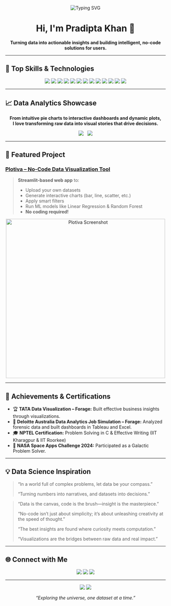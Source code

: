 <!-- Profile Header -->
<p align="center">
  <img src="https://readme-typing-svg.herokuapp.com?font=Fira+Code&duration=2200&pause=500&color=09B4F8&width=435&lines=Aspiring+Data+Scientist;No-Code+Solutions+Builder;Machine+Learning+Fan" alt="Typing SVG">
</p>

<h1 align="center">Hi, I'm Pradipta Khan 👋</h1>
<p align="center"><b>Turning data into actionable insights and building intelligent, no-code solutions for users.</b></p>

---

## 🧠 Top Skills & Technologies

<p align="center">
  <img src="https://img.shields.io/badge/Python-3776AB?style=for-the-badge&logo=python&logoColor=white"/>
  <img src="https://img.shields.io/badge/C-00599C?style=for-the-badge&logo=c&logoColor=white"/>
  <img src="https://img.shields.io/badge/SQL-4479A1?style=for-the-badge&logo=postgresql&logoColor=white"/>
  <img src="https://img.shields.io/badge/Pandas-150458?style=for-the-badge&logo=pandas&logoColor=white"/>
  <img src="https://img.shields.io/badge/NumPy-013243?style=for-the-badge&logo=numpy&logoColor=white"/>
  <img src="https://img.shields.io/badge/Matplotlib-11557C?style=for-the-badge&logo=matplotlib&logoColor=white"/>
  <img src="https://img.shields.io/badge/Seaborn-43B02A?style=for-the-badge"/>
  <img src="https://img.shields.io/badge/Scikit--Learn-F7931E?style=for-the-badge&logo=scikit-learn&logoColor=white"/>
  <img src="https://img.shields.io/badge/Streamlit-FF4B4B?style=for-the-badge&logo=streamlit&logoColor=white"/>
  <img src="https://img.shields.io/badge/Jupyter-FAF400?style=for-the-badge&logo=jupyter&logoColor=white"/>
  <img src="https://img.shields.io/badge/Tableau-E97627?style=for-the-badge&logo=tableau&logoColor=white"/>
  <img src="https://img.shields.io/badge/Power%20BI-F2C811?style=for-the-badge&logo=powerbi&logoColor=black"/>
  <img src="https://img.shields.io/badge/Excel-217346?style=for-the-badge&logo=microsoft-excel&logoColor=white"/>
</p>

---

## 📈 Data Analytics Showcase



<p align="center">
  <b>From intuitive pie charts to interactive dashboards and dynamic plots,<br>
  I love transforming raw data into visual stories that drive decisions.</b>
</p>
<p align="center">
  <a href="https://pradipta2005.github.io/My_Portfolio"><img src="https://img.shields.io/badge/Explore%20Portfolio-FF6F00?style=for-the-badge&logo=firefox&logoColor=white"/></a>
  &nbsp;
  <a href="#🚀-featured-project"><img src="https://img.shields.io/badge/See%20My%20Projects-09B4F8?style=for-the-badge&logo=github&logoColor=white"/></a>
</p>

---

## 🚀 Featured Project

### [Plotiva – No-Code Data Visualization Tool](https://github.com/pradipta2005/Plotiva)
> **Streamlit-based web app** to:
> - Upload your own datasets
> - Generate interactive charts (bar, line, scatter, etc.)
> - Apply smart filters
> - Run ML models like Linear Regression & Random Forest
> - **No coding required!**

<p align="center">
  <img src="https://github.com/pradipta2005/Plotiva/raw/main/assets/plotiva-screenshot.png" width="500" alt="Plotiva Screenshot">
</p>

---

## 🏅 Achievements & Certifications

- 🏆 **TATA Data Visualization – Forage:** Built effective business insights through visualizations.
- 🏅 **Deloitte Australia Data Analytics Job Simulation – Forage:** Analyzed forensic data and built dashboards in Tableau and Excel.
- 🎓 **NPTEL Certification:** Problem Solving in C & Effective Writing (IIT Kharagpur & IIT Roorkee)
- 🚀 **NASA Space Apps Challenge 2024:** Participated as a Galactic Problem Solver.

---

## 💡 Data Science Inspiration

> “In a world full of complex problems, let data be your compass.”
>
> “Turning numbers into narratives, and datasets into decisions.”

> “Data is the canvas, code is the brush—insight is the masterpiece.”
>
> “No-code isn’t just about simplicity; it’s about unleashing creativity at the speed of thought.”
>
> “The best insights are found where curiosity meets computation.”
>
> “Visualizations are the bridges between raw data and real impact.”

---

## 🌐 Connect with Me

<p align="center">
  <a href="https://linkedin.com/in/pradipta-khan-63a796253"><img src="https://img.shields.io/badge/LinkedIn-0A66C2?style=for-the-badge&logo=linkedin&logoColor=white"/></a>
  <a href="https://github.com/pradipta2005"><img src="https://img.shields.io/badge/GitHub-181717?style=for-the-badge&logo=github&logoColor=white"/></a>
  <a href="https://pradipta2005.github.io/My_Portfolio"><img src="https://img.shields.io/badge/Portfolio-FF6F00?style=for-the-badge&logo=firefox&logoColor=white"/></a>
</p>

---

<p align="center">
  <img src="https://github-readme-stats.vercel.app/api?username=pradipta2005&show_icons=true&count_private=true&theme=radical"/>
  <img src="https://github-readme-streak-stats.herokuapp.com/?user=pradipta2005&theme=radical"/>
</p>

<p align="center"><em>“Exploring the universe, one dataset at a time.”</em></p>
